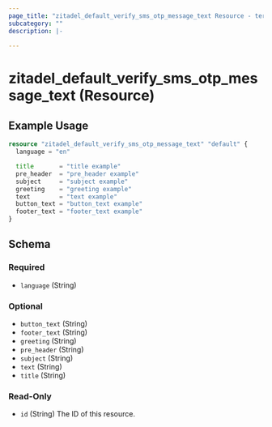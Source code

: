 ```yaml
---
page_title: "zitadel_default_verify_sms_otp_message_text Resource - terraform-provider-zitadel"
subcategory: ""
description: |-
  
---
```


# zitadel_default_verify_sms_otp_message_text (Resource)



## Example Usage

```terraform
resource "zitadel_default_verify_sms_otp_message_text" "default" {
  language = "en"

  title       = "title example"
  pre_header  = "pre_header example"
  subject     = "subject example"
  greeting    = "greeting example"
  text        = "text example"
  button_text = "button_text example"
  footer_text = "footer_text example"
}
```

<!-- schema generated by tfplugindocs -->
## Schema

### Required

- `language` (String)

### Optional

- `button_text` (String)
- `footer_text` (String)
- `greeting` (String)
- `pre_header` (String)
- `subject` (String)
- `text` (String)
- `title` (String)

### Read-Only

- `id` (String) The ID of this resource.
